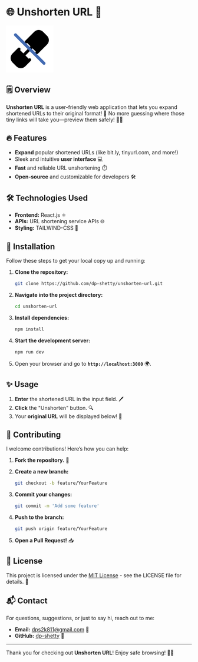 
# 🌐 Unshorten URL 🚀

![Unshorten URL Logo](./public/unlink.svg)

## 🗒️ Overview

**Unshorten URL** is a user-friendly web application that lets you expand shortened URLs to their original format! 🌟 No more guessing where those tiny links will take you—preview them safely! 🔗✨

## 🔥 Features

- **Expand** popular shortened URLs (like bit.ly, tinyurl.com, and more!)
- Sleek and intuitive **user interface** 💻
- **Fast** and reliable URL unshortening ⏱️
- **Open-source** and customizable for developers 🛠️

## 🛠️ Technologies Used

- **Frontend:** React.js ⚛️
- **APIs:** URL shortening service APIs 🌐
- **Styling:** TAILWIND-CSS 🎨

## 🚀 Installation

Follow these steps to get your local copy up and running:

1. **Clone the repository:**
   ```bash
   git clone https://github.com/dp-shetty/unshorten-url.git
   ```

2. **Navigate into the project directory:**
   ```bash
   cd unshorten-url
   ```

3. **Install dependencies:**
   ```bash
   npm install
   ```

4. **Start the development server:**
   ```bash
   npm run dev
   ```

5. Open your browser and go to **`http://localhost:3000`** 🌍.

## ✨ Usage

1. **Enter** the shortened URL in the input field. 🖊️
2. **Click** the "Unshorten" button. 🔍
3. Your **original URL** will be displayed below! 🎉

## 🤝 Contributing

I welcome contributions! Here’s how you can help:

1. **Fork the repository.** 🍴
2. **Create a new branch:**
   ```bash
   git checkout -b feature/YourFeature
   ```

3. **Commit your changes:**
   ```bash
   git commit -m 'Add some feature'
   ```

4. **Push to the branch:**
   ```bash
   git push origin feature/YourFeature
   ```

5. **Open a Pull Request!** 📥

## 📝 License

This project is licensed under the [MIT License](LICENSE) - see the LICENSE file for details. 📜

## 📬 Contact

For questions, suggestions, or just to say hi, reach out to me:

- **Email:** [dps2k811@gmail.com](mailto:dps2k811@gmail.com) 📧
- **GitHub:** [dp-shetty](https://github.com/dp-shetty) 👤

---

Thank you for checking out **Unshorten URL**! Enjoy safe browsing! 🌟🔗